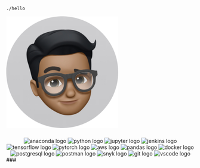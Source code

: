 `./hello`
<div align="left">
  <img src="images/memoji_2.png" height="300" width="300" alt="memoji" />
</div>

###
<div align="center">
  <img src="https://icongr.am/simple/anaconda.svg?color=f6f6f6" height="40" width="50" alt="anaconda logo" />
  <img src="https://icongr.am/devicon/python-plain.svg?color=f6f6f6" height="40" width="50" alt="python logo" />
  <img src="https://icongr.am/simple/jupyter.svg?color=f6f6f6&colored=false" height="40" width="50" alt="jupyter logo" />
  <img src="https://icongr.am/simple/jenkins.svg?color=f6f6f6&colored=false" height="40" width="50" alt="jenkins logo" />
  <img src="https://icongr.am/simple/tensorflow.svg?&color=f6f6f6&colored=false" height="40" width="50" alt="tensorflow logo" />
  <img src="https://icongr.am/simple/pytorch.svg?color=f6f6f6&colored=false" height="40" width="50" alt="pytorch logo" />
  <img src="https://icongr.am/simple/amazonaws.svg?&color=f6f6f6&colored=false" height="40" width="50" alt="aws logo"   />
  <img src="https://icongr.am/simple/pandas.svg?color=f6f6f6&colored=false" height="40" width="50" alt="pandas logo"   />
  <img src="https://icongr.am/simple/docker.svg?color=f6f6f6&colored=false" height="40" width="52" alt="docker logo"  />
  <img src="https://icongr.am/simple/postgresql.svg?color=f6f6f6&colored=false" height="40" width="52" alt="postgresql logo"  />
  <img src="https://icongr.am/simple/postman.svg?color=f6f6f6&colored=false" height="40" width="52" alt="postman logo"  />
  <img src="https://icongr.am/simple/snyk.svg?color=f6f6f6&colored=false" height="40" width="52" alt="snyk logo"  />
  <img src="https://icongr.am/simple/git.svg?color=f6f6f6&colored=false" height="40" width="52" alt="git logo"  />
  <img src="https://icongr.am/simple/visualstudiocode.svg?color=f6f6f6&colored=false" height="40" width="52" alt="vscode logo"  />
</div>
###
